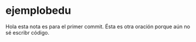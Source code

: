 # ejemplobedu
Hola esta nota es para el primer commit.
Ésta es otra oración porque aún no sé escribr código.
